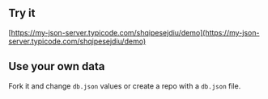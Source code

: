 ## Try it

[https://my-json-server.typicode.com/shqipesejdiu/demo](https://my-json-server.typicode.com/shqipesejdiu/demo)

## Use your own data

Fork it and change `db.json` values or create a repo with a `db.json` file.
